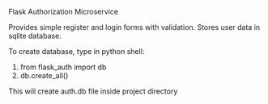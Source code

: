 Flask Authorization Microservice

Provides simple register and login forms with validation. Stores 
user data in sqlite database. 

To create database, type in python shell:
1. from flask_auth import db
2. db.create_all()

This will create auth.db file inside project directory